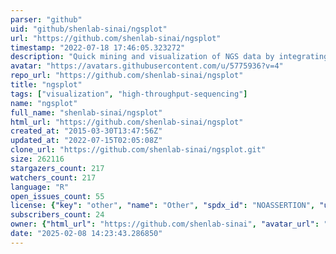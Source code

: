```yaml
---
parser: "github"
uid: "github/shenlab-sinai/ngsplot"
url: "https://github.com/shenlab-sinai/ngsplot"
timestamp: "2022-07-18 17:46:05.323272"
description: "Quick mining and visualization of NGS data by integrating genomic databases"
avatar: "https://avatars.githubusercontent.com/u/5775936?v=4"
repo_url: "https://github.com/shenlab-sinai/ngsplot"
title: "ngsplot"
tags: ["visualization", "high-throughput-sequencing"]
name: "ngsplot"
full_name: "shenlab-sinai/ngsplot"
html_url: "https://github.com/shenlab-sinai/ngsplot"
created_at: "2015-03-30T13:47:56Z"
updated_at: "2022-07-15T02:05:08Z"
clone_url: "https://github.com/shenlab-sinai/ngsplot.git"
size: 262116
stargazers_count: 217
watchers_count: 217
language: "R"
open_issues_count: 55
license: {"key": "other", "name": "Other", "spdx_id": "NOASSERTION", "url": null, "node_id": "MDc6TGljZW5zZTA="}
subscribers_count: 24
owner: {"html_url": "https://github.com/shenlab-sinai", "avatar_url": "https://avatars.githubusercontent.com/u/5775936?v=4", "login": "shenlab-sinai", "type": "Organization"}
date: "2025-02-08 14:23:43.286850"
---
```


